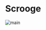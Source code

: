 # Scrooge
![main](https://github.com/cheereaque/scrooge/actions/workflows/pipeline.yml/badge.svg?branch=main)
